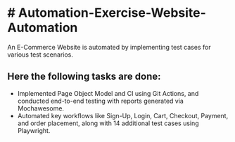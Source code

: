 # # Automation-Exercise-Website-Automation
An E-Commerce Website is automated by implementing test cases for various test scenarios.

## Here the following tasks are done:

- Implemented Page Object Model and CI using Git Actions, and conducted end-to-end testing with reports generated via Mochawesome.
- Automated key workflows like Sign-Up, Login, Cart, Checkout, Payment, and order placement, along with 14 additional test cases using Playwright.


